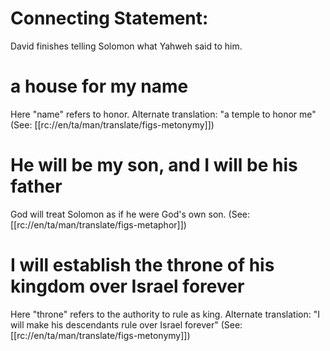 # Connecting Statement:

David finishes telling Solomon what Yahweh said to him.

# a house for my name

Here "name" refers to honor. Alternate translation: "a temple to honor me" (See: [[rc://en/ta/man/translate/figs-metonymy]])

# He will be my son, and I will be his father

God will treat Solomon as if he were God's own son. (See: [[rc://en/ta/man/translate/figs-metaphor]])

# I will establish the throne of his kingdom over Israel forever

Here "throne" refers to the authority to rule as king. Alternate translation: "I will make his descendants rule over Israel forever" (See: [[rc://en/ta/man/translate/figs-metonymy]])

